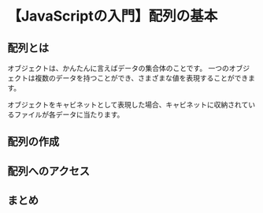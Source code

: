 # 【JavaScriptの入門】配列の基本

## 配列とは
オブジェクトは、かんたんに言えばデータの集合体のことです。
一つのオブジェクトは複数のデータを持つことができ、さまざまな値を表現することができます。

オブジェクトをキャビネットとして表現した場合、キャビネットに収納されているファイルが各データに当たります。


## 配列の作成


## 配列へのアクセス

## まとめ